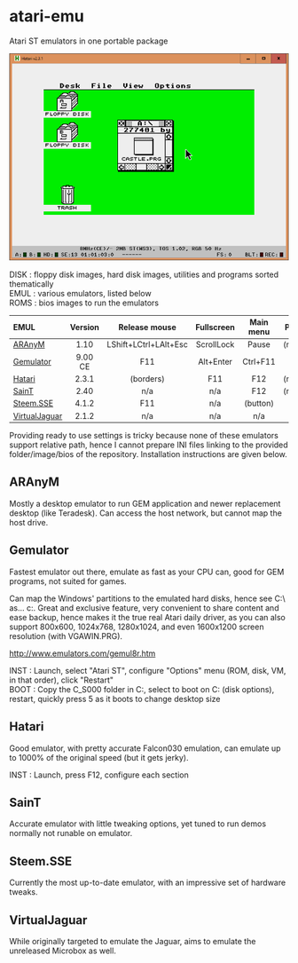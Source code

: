 # atari-emu
Atari ST emulators in one portable package

![Hatari](https://raw.githubusercontent.com/Kochise/atari-emu/master/IMGS/hatari.png)

DISK : floppy disk images, hard disk images, utilities and programs sorted thematically<br>
EMUL : various emulators, listed below<br>
ROMS : bios images to run the emulators<br>

| EMUL				| Version	| Release mouse			| Fullscreen	| Main menu	| Pause			| Debug			| (Cold) Reset			| Help		| Undo		|
| :--				| :-:		| :-:					| :-:			| :-:		| :-:			| :-:			| :-:					| :-:		| :-:		|
| [ARAnyM]			| 1.10		| LShift+LCtrl+LAlt+Esc	| ScrollLock	| Pause		| (menu)		| LAlt+Pause	| (LShift+)LCtrl+Pause	| n/a		| n/a		|
| [Gemulator]		| 9.00 CE	| F11					| Alt+Enter		| Ctrl+F11	| n/a			| F12			| Ctrl+F12				| n/a		| n/a		|
| [Hatari]			| 2.3.1		| (borders)				| F11			| F12		| (menu)		| n/a			| n/a					| n/a		| n/a		|
| [SainT]			| 2.40		| n/a					| n/a			| F12		| (menu)		| (menu)		| (Shift+)F11			| PrintScr	| ScrollBrk	|
| [Steem.SSE]		| 4.1.2		| F11					| n/a			| (button)	| n/a			| n/a			| n/a					| PageUp	| PageDown	|
| [VirtualJaguar]	| 2.1.2		| n/a					| n/a			| n/a		| n/a			| n/a			| n/a					| n/a		| n/a		|

[ARAnyM]: https://github.com/aranym/aranym/releases
[Gemulator]: http://www.emulators.com/download.htm#ATARIST
[Hatari]: https://download.tuxfamily.org/hatari/
[SainT]: http://leonard.oxg.free.fr/SainT/saint.html
[Steem.SSE]: https://sourceforge.net/projects/steemsse/files/
[VirtualJaguar]: https://icculus.org/virtualjaguar/

Providing ready to use settings is tricky because none of these emulators support relative path, hence I cannot prepare INI files linking to the provided folder/image/bios of the repository. Installation instructions are given below.

## ARAnyM
Mostly a desktop emulator to run GEM application and newer replacement desktop (like Teradesk). Can access the host network, but cannot map the host drive.

## Gemulator
Fastest emulator out there, emulate as fast as your CPU can, good for GEM programs, not suited for games.

Can map the Windows' partitions to the emulated hard disks, hence see C:\ as... c:. Great and exclusive feature, very convenient to share content and ease backup, hence makes it the true real Atari daily driver, as you can also support 800x600, 1024x768, 1280x1024, and even 1600x1200 screen resolution (with VGAWIN.PRG).

http://www.emulators.com/gemul8r.htm

INST : Launch, select "Atari ST", configure "Options" menu (ROM, disk, VM, in that order), click "Restart"<br>
BOOT : Copy the C_S000 folder in C:\, select to boot on C: (disk options), restart, quickly press 5 as it boots to change desktop size<br>

## Hatari
Good emulator, with pretty accurate Falcon030 emulation, can emulate up to 1000% of the original speed (but it gets jerky).

INST : Launch, press F12, configure each section<br>

## SainT
Accurate emulator with little tweaking options, yet tuned to run demos normally not runable on emulator.

## Steem.SSE
Currently the most up-to-date emulator, with an impressive set of hardware tweaks.

## VirtualJaguar
While originally targeted to emulate the Jaguar, aims to emulate the unreleased Microbox as well.

